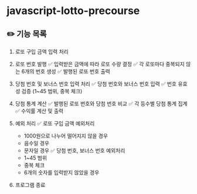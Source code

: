 # javascript-lotto-precourse
## ✏️ 기능 목록

1. 로또 구입 금액 입력 처리

2. 로또 번호 발행
 ✅ 입력받은 금액에 따라 로또 수량 결정
 ✅ 각 로또마다 중복되지 않는 6개의 번호 생성
 ✅ 발행된 로또 번호 출력

3. 당첨 번호 및 보너스 번호 입력 처리
 ✅ 당첨 번호와 보너스 번호 입력
 ✅ 번호 유효성 검증 (1~45 범위, 중복 체크)

4. 당첨 통계 계산
 ✅ 발행된 로또 번호와 당첨 번호 비교
 ✅ 각 등수별 당첨 통계 집계
 ✅ 수익률 계산 및 출력

5. 예외 처리
 ✅ 로또 구입 금액 예외처리
   - 1000원으로 나누어 떨어지지 않을 경우
   - 음수일 경우
   - 문자일 경우
 ✅ 당첨 번호, 보너스 번호 예외처리
   - 1~45 범위
   - 중복 체크
   - 6개의 숫자를 입력받지 않았을 경우

7. 프로그램 종료
